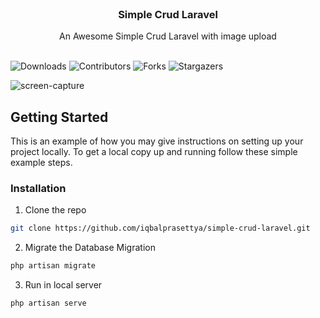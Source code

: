 <br/>
<p align="center">
  <h3 align="center">Simple Crud Laravel</h3>

  <p align="center">
    An Awesome Simple Crud Laravel with image upload
    <br/>
    <br/>
  </p>
</p>

![Downloads](https://img.shields.io/github/downloads/iqbalprasettya/simple-crud-laravel/total) ![Contributors](https://img.shields.io/github/contributors/iqbalprasettya/simple-crud-laravel?color=dark-green) ![Forks](https://img.shields.io/github/forks/iqbalprasettya/simple-crud-laravel?style=social) ![Stargazers](https://img.shields.io/github/stars/iqbalprasettya/simple-crud-laravel?style=social) 


![screen-capture](https://github.com/iqbalprasettya/simple-crud-laravel/assets/97178562/a370d59f-7497-443a-9227-7571756c0137)



## Getting Started

This is an example of how you may give instructions on setting up your project locally.
To get a local copy up and running follow these simple example steps.

### Installation


1. Clone the repo

```sh
git clone https://github.com/iqbalprasettya/simple-crud-laravel.git
```

2. Migrate the Database Migration

```sh
php artisan migrate
```

3. Run in local server

```sh
php artisan serve
```





